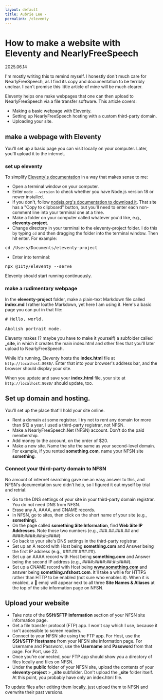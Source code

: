 ```yaml
---
layout: default
title: Aubrie Lee - 
permalink: /eleventy
---
```


# How to make a website with Eleventy and NearlyFreeSpeech

2025.06.14

I'm mostly writing this to remind myself. I honestly don't much care for NearlyFreeSpeech, as I find its copy and documentation to be terribly unclear. I can't promise this little article of mine will be much clearer.

Eleventy helps one make webpages that one can then upload to NearlyFreeSpeech via a file transfer software. This article covers:
* Making a basic webpage with Eleventy.
* Setting up NearlyFreeSpeech hosting with a custom third-party domain.
* Uploading your site.


## make a webpage with Eleventy

You'll set up a basic page you can visit locally on your computer. Later, you'll upload it to the internet.

### set up eleventy

To simplify [Eleventy's documentation](https://www.11ty.dev/) in a way that makes sense to me:
* Open a terminal window on your computer.
* Enter `node --version` to check whether you have Node.js version 18 or newer installed.
* If you don't, follow [nodejs.org's documentation to download it](https://nodejs.org/en/download/). That site has a "Copy to clipboard" button, but you'll need to enter each non-comment line into your terminal one at a time.
* Make a folder on your computer called whatever you'd like, e.g., **eleventy-project**.
* Change directory in your terminal to the eleventy-project folder. I do this by typing `cd` and then dragging the folder into the terminal window. Then hit enter. For example:
<pre>
cd /Users/Documents/eleventy-project
</pre>
* Enter into terminal: 
<pre>
npx @11ty/eleventy --serve
</pre>
Eleventy should start running continuously.

### make a rudimentary webpage

In the **eleventy-project** folder, make a plain-text Markdown file called **index.md** I rather loathe Markdown, yet here I am using it.
Here's a basic page you can put in that file:

<pre>
# Hello, world.

Abolish portrait mode.
</pre>

Eleventy makes (? maybe you have to make it yourself) a subfolder called **_site**, in which it creates the main index.html and other files that you'll later upload to NearlyFreeSpeech.

While it's running, Eleventy hosts the **index.html** file at `http://localhost:8080/`. Enter that into your browser's address bar, and the browser should display your site.

When you update and save your **index.html** file, your site at `http://localhost:8080/` should update, too.

## Set up domain and hosting.

You'll set up the place that'll hold your site online.

* Rent a domain at some registrar. I try not to rent any domain for more than $12 a year. I used a third-party registrar, not NFSN.
* Make a NearlyFreeSpeech.Net (NFSN) account. Don't do the paid membership.
* Add money to the account, on the order of $20.
* Make a new site. Name the site the same as your second-level domain. For example, if you rented **something.com**, name your NFSN site **something**.

### Connect your third-party domain to NFSN

No amount of internet searching gave me an easy answer to this, and NFSN's documentation sure didn't help, so I figured it out myself by trial and retrial.
* Go to the DNS settings of your site in your third-party domain registrar. You do not need DNS from NFSN.
* Erase any A, AAAA, and CNAME records.
* In NFSN, go to sites, then click on the short name of your site (e.g., **something**).
* On the page called **something Site Information**, find **Web Site IP Addresses**. Note those two numbers (e.g., ###.##.###.## and ####:####:##:#::####)
* Go back to your site's DNS settings in the third-party registrar.
* Set up an A record with Host being **something.com** and Answer being the first IP address (e.g., ###.##.###.##).
* Set up an AAAA record with Host being **something.com** and Answer being the second IP address (e.g., ####:####:##:#::####).
* Set up a CNAME record with Host being **www.something.com** and answer being **something.nfshost.com**.
It'll take a while for HTTPS rather than HTTP to be enabled (not sure who enables it). When it is enabled, a 🔐 emoji will appear next to all three **Site Names & Aliases** at the top of the site information page on NFSN.

## Upload your website

* Take note of the **SSH/SFTP Information** section of your NFSN site information page.
* Get a file transfer protocol (FTP) app. I won't say which I use, because it isn't accessible to screen readers.
* Connect to your NFSN site using the FTP app. For Host, use the **SSH/SFTP Hostname** from your NFSN site information page. For Username and Password, use the **Username** and **Password** from that page. For Port, use 22.
* Once you're connected, your FTP app should show you a directory of files locally and files on NFSN.
* Under the **public** folder of your NFSN site, upload the contents of your **eleventy-project** > **_site** subfolder. Don't upload the **_site** folder itself. At this point, you probably have only an index.html file.

To update files after editing them locally, just upload them to NFSN and overwrite their past versions.
